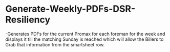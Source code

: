 # Generate-Weekly-PDFs-DSR-Resiliency
-Generates PDFs for the current Promax for each foreman for the week and displays it till the matching Sunday is reached which will allow the Billers to Grab that information from the smartsheet row.
